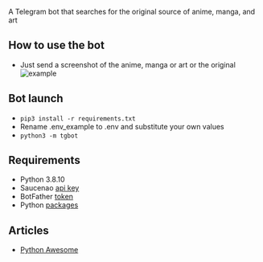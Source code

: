 A Telegram bot that searches for the original source of anime, manga, and art

## How to use the bot
* Just send a screenshot of the anime, manga or art or the original
![example](https://telegra.ph/file/3e0536ed279d0bee7320d.png)

## Bot launch
* <code>pip3 install -r requirements.txt</code>
* Rename .env_example to .env and substitute your own values
* <code>python3 -m tgbot</code>

## Requirements
* Python 3.8.10
* Saucenao [api key](https://saucenao.com/user.php?page=search-api)
* BotFather [token](https://t.me/BotFather)
* Python [packages](https://github.com/waydk/anisourcebot/blob/main/requirements.txt)

## Articles
* [Python Awesome](https://pythonawesome.com/a-telegram-bot-that-searches-for-the-original-source-of-anime-manga-and-art/)
